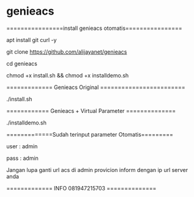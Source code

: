 # genieacs
================install genieacs otomatis================

apt install git curl -y

git clone https://github.com/alijayanet/genieacs

cd genieacs

chmod +x install.sh && chmod +x installdemo.sh

============= Genieacs Original ========================

./install.sh

============ Genieacs + Virtual Parameter ==============

./installdemo.sh

=============Sudah terinput parameter Otomatis=========

user : admin 

pass : admin

Jangan lupa ganti url acs di admin provicion inform dengan ip url server anda

============= INFO 081947215703 ==============
